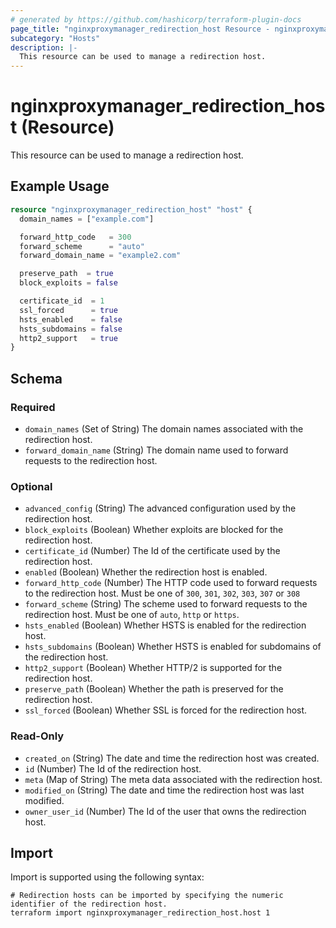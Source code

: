 ```yaml
---
# generated by https://github.com/hashicorp/terraform-plugin-docs
page_title: "nginxproxymanager_redirection_host Resource - nginxproxymanager"
subcategory: "Hosts"
description: |-
  This resource can be used to manage a redirection host.
---
```


# nginxproxymanager_redirection_host (Resource)

This resource can be used to manage a redirection host.


## Example Usage

```terraform
resource "nginxproxymanager_redirection_host" "host" {
  domain_names = ["example.com"]

  forward_http_code   = 300
  forward_scheme      = "auto"
  forward_domain_name = "example2.com"

  preserve_path  = true
  block_exploits = false

  certificate_id  = 1
  ssl_forced      = true
  hsts_enabled    = false
  hsts_subdomains = false
  http2_support   = true
}
```

<!-- schema generated by tfplugindocs -->
## Schema

### Required

- `domain_names` (Set of String) The domain names associated with the redirection host.
- `forward_domain_name` (String) The domain name used to forward requests to the redirection host.

### Optional

- `advanced_config` (String) The advanced configuration used by the redirection host.
- `block_exploits` (Boolean) Whether exploits are blocked for the redirection host.
- `certificate_id` (Number) The Id of the certificate used by the redirection host.
- `enabled` (Boolean) Whether the redirection host is enabled.
- `forward_http_code` (Number) The HTTP code used to forward requests to the redirection host. Must be one of `300`, `301`, `302`, `303`, `307` or `308`
- `forward_scheme` (String) The scheme used to forward requests to the redirection host. Must be one of `auto`, `http` or `https`.
- `hsts_enabled` (Boolean) Whether HSTS is enabled for the redirection host.
- `hsts_subdomains` (Boolean) Whether HSTS is enabled for subdomains of the redirection host.
- `http2_support` (Boolean) Whether HTTP/2 is supported for the redirection host.
- `preserve_path` (Boolean) Whether the path is preserved for the redirection host.
- `ssl_forced` (Boolean) Whether SSL is forced for the redirection host.

### Read-Only

- `created_on` (String) The date and time the redirection host was created.
- `id` (Number) The Id of the redirection host.
- `meta` (Map of String) The meta data associated with the redirection host.
- `modified_on` (String) The date and time the redirection host was last modified.
- `owner_user_id` (Number) The Id of the user that owns the redirection host.

## Import

Import is supported using the following syntax:

```shell
# Redirection hosts can be imported by specifying the numeric identifier of the redirection host.
terraform import nginxproxymanager_redirection_host.host 1
```
